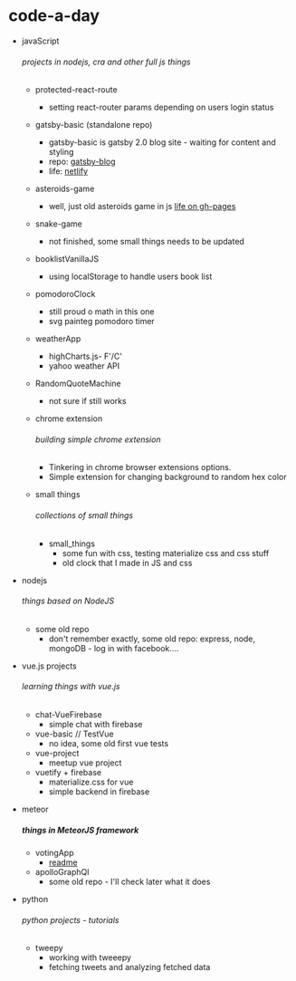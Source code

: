 # code-a-day
* javaScript
    ###### projects in nodejs, cra and other full js things
    * protected-react-route
        * setting react-router params depending on users login status
    * gatsby-basic (standalone repo)
        * gatsby-basic is gatsby 2.0 blog site - waiting for content and styling
        * repo: [gatsby-blog](https://github.com/the-J/Blog)
        * life: [netlify](https://determined-goodall-008bfe.netlify.com/blog)
    * asteroids-game
        * well, just old asteroids game in js [life on gh-pages](https://the-j.github.io/code-a-day/)
    * snake-game
        * not finished, some small things needs to be updated
    * booklistVanillaJS
        * using localStorage to handle users book list
    * pomodoroClock
        * still proud o math in this one
        * svg painteg pomodoro timer
    * weatherApp
        * highCharts.js- F'/C'
        * yahoo weather API
    * RandomQuoteMachine
        * not sure if still works
    * chrome extension
        ###### building simple chrome extension
        * Tinkering in chrome browser extensions options.
        * Simple extension for changing background to random hex color
    
    * small things
        ###### collections of small things
        * small_things
            * some fun with css, testing materialize css and css stuff
            * old clock that I made in JS and css
        
* nodejs
    ###### things based on NodeJS
    * some old repo
        * don't remember exactly, some old repo: express, node, mongoDB - log in with facebook....

* vue.js projects
    ###### learning things with vue.js
    * chat-VueFirebase
        * simple chat with firebase
    * vue-basic // TestVue
        * no idea, some old first vue tests
    * vue-project
        * meetup vue project   
    * vuetify + firebase
        * materialize.css for vue
        * simple backend in firebase     
                    
* meteor
    ##### things in MeteorJS framework
    * votingApp
        * [readme](meteor/votingApp)
    * apolloGraphQl
        * some old repo - I'll check later what it does
    
* python
    ###### python projects - tutorials
    * tweepy
        * working with tweeepy
        * fetching tweets and analyzing fetched data